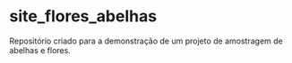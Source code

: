 # site_flores_abelhas
Repositório criado para a demonstração de um projeto de amostragem de abelhas e flores.
